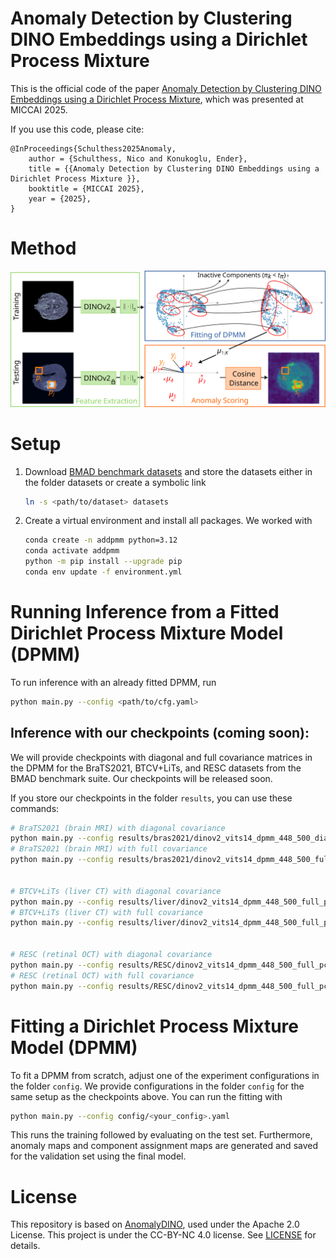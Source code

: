 # Anomaly Detection by Clustering DINO Embeddings using a Dirichlet Process Mixture

This is the official code of the paper [Anomaly Detection by Clustering DINO Embeddings using a Dirichlet Process Mixture](https://papers.miccai.org/miccai-2025/paper/2425_paper.pdf), which was presented at MICCAI 2025.

If you use this code, please cite:
```
@InProceedings{Schulthess2025Anomaly,
    author = {Schulthess, Nico and Konukoglu, Ender},
    title = {{Anomaly Detection by Clustering DINO Embeddings using a Dirichlet Process Mixture }},
    booktitle = {MICCAI 2025},
    year = {2025},
}
```

# Method
<div align="center">
  <img src="figures/overview_figure.png" alt="Overview of the Method"/>
</div>



# Setup

1. Download [BMAD benchmark datasets](https://github.com/DorisBao/BMAD) and store the datasets either in the folder datasets or create a symbolic link
    ```bash
    ln -s <path/to/dataset> datasets
    ```

2. Create a virtual environment and install all packages. We worked with 
    ```bash
    conda create -n addpmm python=3.12
    conda activate addpmm
    python -m pip install --upgrade pip
    conda env update -f environment.yml
    ```


# Running Inference from a Fitted Dirichlet Process Mixture Model (DPMM)

To run inference with an already fitted DPMM, run
```bash
python main.py --config <path/to/cfg.yaml>
```

## Inference with our checkpoints (coming soon):
We will provide checkpoints with diagonal and full covariance matrices in the DPMM for the BraTS2021, BTCV+LiTs, and RESC datasets from the BMAD benchmark suite.
Our checkpoints will be released soon.
<!-- You can download [our checkpoints](todo) and store them in the folder `results`. -->
If you store our checkpoints in the folder `results`, you can use these commands:
```bash
# BraTS2021 (brain MRI) with diagonal covariance
python main.py --config results/bras2021/dinov2_vits14_dpmm_448_500_diag_pca_-1/cfg.yaml
# BraTS2021 (brain MRI) with full covariance
python main.py --config results/bras2021/dinov2_vits14_dpmm_448_500_full_pca_-1/cfg.yaml


# BTCV+LiTs (liver CT) with diagonal covariance
python main.py --config results/liver/dinov2_vits14_dpmm_448_500_full_pca_-1/cfg.yaml
# BTCV+LiTs (liver CT) with full covariance
python main.py --config results/liver/dinov2_vits14_dpmm_448_500_full_pca_-1/cfg.yaml


# RESC (retinal OCT) with diagonal covariance
python main.py --config results/RESC/dinov2_vits14_dpmm_448_500_full_pca_-1/cfg.yaml
# RESC (retinal OCT) with full covariance
python main.py --config results/RESC/dinov2_vits14_dpmm_448_500_full_pca_-1/cfg.yaml
```

# Fitting a Dirichlet Process Mixture Model (DPMM)
To fit a DPMM from scratch, adjust one of the experiment configurations in the folder `config`. We provide configurations in the folder `config` for the same setup as the checkpoints above. You can run the fitting with
```bash
python main.py --config config/<your_config>.yaml
```

This runs the training followed by evaluating on the test set. Furthermore, anomaly maps and component assignment maps are generated and saved for the validation set using the final model.

# License

This repository is based on [AnomalyDINO](https://github.com/dammsi/AnomalyDINO/), used under the Apache 2.0 License.
This project is under the CC-BY-NC 4.0 license. See [LICENSE](LICENSE) for details.